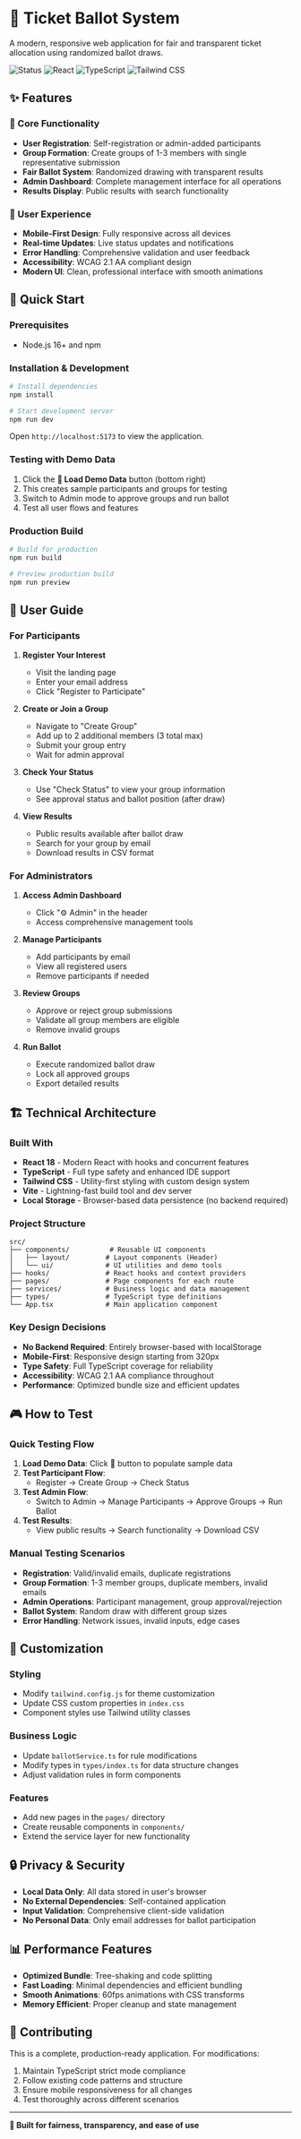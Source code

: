 # 🎫 Ticket Ballot System

A modern, responsive web application for fair and transparent ticket allocation using randomized ballot draws.

![Status](https://img.shields.io/badge/Status-Complete-success)
![React](https://img.shields.io/badge/React-18-blue)
![TypeScript](https://img.shields.io/badge/TypeScript-5-blue)
![Tailwind CSS](https://img.shields.io/badge/TailwindCSS-3-blue)

## ✨ Features

### 🎯 Core Functionality
- **User Registration**: Self-registration or admin-added participants
- **Group Formation**: Create groups of 1-3 members with single representative submission
- **Fair Ballot System**: Randomized drawing with transparent results
- **Admin Dashboard**: Complete management interface for all operations
- **Results Display**: Public results with search functionality

### 📱 User Experience
- **Mobile-First Design**: Fully responsive across all devices
- **Real-time Updates**: Live status updates and notifications
- **Error Handling**: Comprehensive validation and user feedback
- **Accessibility**: WCAG 2.1 AA compliant design
- **Modern UI**: Clean, professional interface with smooth animations

## 🚀 Quick Start

### Prerequisites
- Node.js 16+ and npm

### Installation & Development
```bash
# Install dependencies
npm install

# Start development server
npm run dev
```

Open `http://localhost:5173` to view the application.

### Testing with Demo Data
1. Click the **🧪 Load Demo Data** button (bottom right)
2. This creates sample participants and groups for testing
3. Switch to Admin mode to approve groups and run ballot
4. Test all user flows and features

### Production Build
```bash
# Build for production
npm run build

# Preview production build
npm run preview
```

## 📖 User Guide

### For Participants

1. **Register Your Interest**
   - Visit the landing page
   - Enter your email address
   - Click "Register to Participate"

2. **Create or Join a Group**
   - Navigate to "Create Group" 
   - Add up to 2 additional members (3 total max)
   - Submit your group entry
   - Wait for admin approval

3. **Check Your Status**
   - Use "Check Status" to view your group information
   - See approval status and ballot position (after draw)

4. **View Results**
   - Public results available after ballot draw
   - Search for your group by email
   - Download results in CSV format

### For Administrators

1. **Access Admin Dashboard**
   - Click "⚙️ Admin" in the header
   - Access comprehensive management tools

2. **Manage Participants**
   - Add participants by email
   - View all registered users  
   - Remove participants if needed

3. **Review Groups**
   - Approve or reject group submissions
   - Validate all group members are eligible
   - Remove invalid groups

4. **Run Ballot**
   - Execute randomized ballot draw
   - Lock all approved groups
   - Export detailed results

## 🏗️ Technical Architecture

### Built With
- **React 18** - Modern React with hooks and concurrent features
- **TypeScript** - Full type safety and enhanced IDE support
- **Tailwind CSS** - Utility-first styling with custom design system
- **Vite** - Lightning-fast build tool and dev server
- **Local Storage** - Browser-based data persistence (no backend required)

### Project Structure
```
src/
├── components/          # Reusable UI components
│   ├── layout/         # Layout components (Header)
│   └── ui/             # UI utilities and demo tools
├── hooks/              # React hooks and context providers
├── pages/              # Page components for each route
├── services/           # Business logic and data management
├── types/              # TypeScript type definitions
└── App.tsx             # Main application component
```

### Key Design Decisions
- **No Backend Required**: Entirely browser-based with localStorage
- **Mobile-First**: Responsive design starting from 320px
- **Type Safety**: Full TypeScript coverage for reliability
- **Accessibility**: WCAG 2.1 AA compliance throughout
- **Performance**: Optimized bundle size and efficient updates

## 🎮 How to Test

### Quick Testing Flow
1. **Load Demo Data**: Click 🧪 button to populate sample data
2. **Test Participant Flow**: 
   - Register → Create Group → Check Status
3. **Test Admin Flow**:
   - Switch to Admin → Manage Participants → Approve Groups → Run Ballot
4. **Test Results**:
   - View public results → Search functionality → Download CSV

### Manual Testing Scenarios
- **Registration**: Valid/invalid emails, duplicate registrations
- **Group Formation**: 1-3 member groups, duplicate members, invalid emails
- **Admin Operations**: Participant management, group approval/rejection
- **Ballot System**: Random draw with different group sizes
- **Error Handling**: Network issues, invalid inputs, edge cases

## 🔧 Customization

### Styling
- Modify `tailwind.config.js` for theme customization
- Update CSS custom properties in `index.css`
- Component styles use Tailwind utility classes

### Business Logic
- Update `ballotService.ts` for rule modifications
- Modify types in `types/index.ts` for data structure changes
- Adjust validation rules in form components

### Features
- Add new pages in the `pages/` directory
- Create reusable components in `components/`
- Extend the service layer for new functionality

## 🔒 Privacy & Security

- **Local Data Only**: All data stored in user's browser
- **No External Dependencies**: Self-contained application
- **Input Validation**: Comprehensive client-side validation
- **No Personal Data**: Only email addresses for ballot participation

## 📊 Performance Features

- **Optimized Bundle**: Tree-shaking and code splitting
- **Fast Loading**: Minimal dependencies and efficient bundling
- **Smooth Animations**: 60fps animations with CSS transforms
- **Memory Efficient**: Proper cleanup and state management

## 🤝 Contributing

This is a complete, production-ready application. For modifications:

1. Maintain TypeScript strict mode compliance
2. Follow existing code patterns and structure
3. Ensure mobile responsiveness for all changes
4. Test thoroughly across different scenarios

---

**🎯 Built for fairness, transparency, and ease of use**
